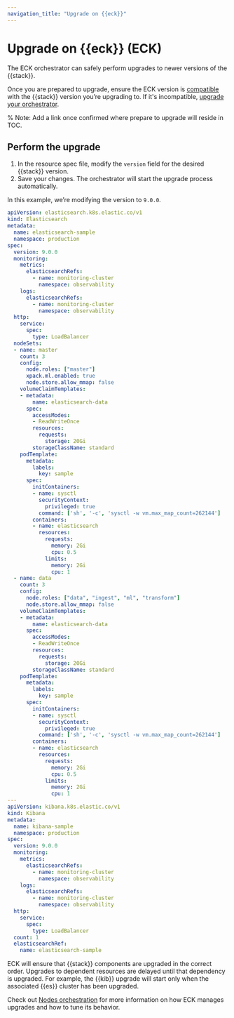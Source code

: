 ```yaml
---
navigation_title: "Upgrade on {{eck}}"
---
```


# Upgrade on {{eck}} (ECK)

The ECK orchestrator can safely perform upgrades to newer versions of the {{stack}}. 

Once you are prepared to upgrade, ensure the ECK version is [compatible](https://www.elastic.co/guide/en/cloud-on-k8s/current/k8s-supported.html) with the {{stack}} version you’re upgrading to. If it's incompatible, [upgrade your orchestrator](/deploy-manage/upgrade/orchestrator/upgrade-cloud-on-k8s.md). 

% Note: Add a link once confirmed where prepare to upgrade will reside in TOC. 

## Perform the upgrade 

1. In the resource spec file, modify the `version` field for the desired {{stack}} version. 
2. Save your changes. The orchestrator will start the upgrade process automatically. 

In this example, we’re modifying the version to `9.0.0`. 

```yaml
apiVersion: elasticsearch.k8s.elastic.co/v1
kind: Elasticsearch
metadata:
  name: elasticsearch-sample
  namespace: production
spec:
  version: 9.0.0
  monitoring:
    metrics:
      elasticsearchRefs:
        - name: monitoring-cluster
          namespace: observability
    logs:
      elasticsearchRefs:
        - name: monitoring-cluster
          namespace: observability
  http:
    service:
      spec:
        type: LoadBalancer
  nodeSets:
  - name: master
    count: 3
    config:
      node.roles: ["master"]
      xpack.ml.enabled: true
      node.store.allow_mmap: false
    volumeClaimTemplates:
    - metadata:
        name: elasticsearch-data
      spec:
        accessModes:
        - ReadWriteOnce
        resources:
          requests:
            storage: 20Gi
        storageClassName: standard
    podTemplate:
      metadata:
        labels:
          key: sample
      spec:
        initContainers:
        - name: sysctl
          securityContext:
            privileged: true
          command: ['sh', '-c', 'sysctl -w vm.max_map_count=262144']
        containers:
        - name: elasticsearch
          resources:
            requests:
              memory: 2Gi
              cpu: 0.5
            limits:
              memory: 2Gi
              cpu: 1
  - name: data
    count: 3
    config:
      node.roles: ["data", "ingest", "ml", "transform"]
      node.store.allow_mmap: false
    volumeClaimTemplates:
    - metadata:
        name: elasticsearch-data
      spec:
        accessModes:
        - ReadWriteOnce
        resources:
          requests:
            storage: 20Gi
        storageClassName: standard
    podTemplate:
      metadata:
        labels:
          key: sample
      spec:
        initContainers:
        - name: sysctl
          securityContext:
            privileged: true
          command: ['sh', '-c', 'sysctl -w vm.max_map_count=262144']
        containers:
        - name: elasticsearch
          resources:
            requests:
              memory: 2Gi
              cpu: 0.5
            limits:
              memory: 2Gi
              cpu: 1
---
apiVersion: kibana.k8s.elastic.co/v1
kind: Kibana
metadata:
  name: kibana-sample
  namespace: production
spec:
  version: 9.0.0
  monitoring:
    metrics:
      elasticsearchRefs:
        - name: monitoring-cluster
          namespace: observability
    logs:
      elasticsearchRefs:
        - name: monitoring-cluster
          namespace: observability
  http:
    service:
      spec:
        type: LoadBalancer
  count: 1
  elasticsearchRef:
    name: elasticsearch-sample
```

ECK will ensure that {{stack}} components are upgraded in the correct order. Upgrades to dependent resources are delayed until that dependency is upgraded. For example, the {{kib}} upgrade will start only when the associated {{es}} cluster has been upgraded.

Check out [Nodes orchestration](/deploy-manage/deploy/cloud-on-k8s/nodes-orchestration.md) for more information on how ECK manages upgrades and how to tune its behavior.

